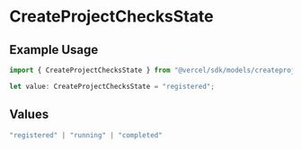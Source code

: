 # CreateProjectChecksState

## Example Usage

```typescript
import { CreateProjectChecksState } from "@vercel/sdk/models/createprojectop.js";

let value: CreateProjectChecksState = "registered";
```

## Values

```typescript
"registered" | "running" | "completed"
```